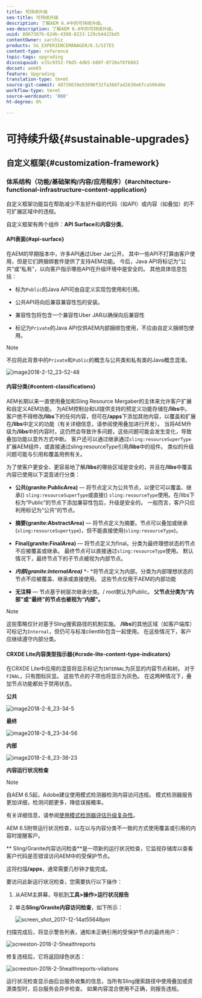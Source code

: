 ```yaml
---
title: 可持续升级
seo-title: 可持续升级
description: 了解AEM 6.4中的可持续升级。
seo-description: 了解AEM 6.4中的可持续升级。
uuid: 80673076-624b-4308-8233-129cb4422bd5
contentOwner: sarchiz
products: SG_EXPERIENCEMANAGER/6.5/SITES
content-type: reference
topic-tags: upgrading
discoiquuid: e35c9352-f0d5-4db5-b88f-0720af8f6883
docset: aem65
feature: Upgrading
translation-type: tm+mt
source-git-commit: 48726639e93696f32fa368fad2630e6fca50640e
workflow-type: tm+mt
source-wordcount: '860'
ht-degree: 0%

---
```



# 可持续升级{#sustainable-upgrades}

## 自定义框架{#customization-framework}

### 体系结构（功能/基础架构/内容/应用程序）{#architecture-functional-infrastructure-content-application}

自定义框架功能旨在帮助减少不友好升级的代码（如API）或内容（如叠加）的不可扩展区域中的违规。

自定义框架有两个组件：**API Surface**&#x200B;和&#x200B;**内容分类**。

#### API表面{#api-surface}

在AEM的早期版本中，许多API通过Uber Jar公开。 其中一些API不打算由客户使用，但是它们跨捆绑套件提供了支持AEM功能。 今后，Java API将标记为“公共”或“私有”，以向客户指示哪些API在升级环境中是安全的。 其他具体信息包括：

* 标为`Public`的Java API可由自定义实现包使用和引用。

* 公共API将向后兼容兼容性包的安装。
* 兼容性包将包含一个兼容性Uber JAR以确保向后兼容性
* 标记为`Private`的Java API仅供AEM内部捆绑包使用，不应由自定义捆绑包使用。

>[!NOTE]
>
>不应将此背景中的`Private`和`Public`的概念与公共类和私有类的Java概念混淆。

![image2018-2-12_23-52-48](assets/image2018-2-12_23-52-48.png)

#### 内容分类{#content-classifications}

AEM长期以来一直使用叠加和Sling Resource Mergaber的主体来允许客户扩展和自定义AEM功能。 为AEM控制台和UI提供支持的预定义功能存储在&#x200B;**/libs**&#x200B;中。 客户绝不得修改&#x200B;**/libs**&#x200B;下的任何内容，但可在&#x200B;**/apps**&#x200B;下添加其他内容，以覆盖和扩展在&#x200B;**/libs**&#x200B;中定义的功能（有关详细信息，请参阅使用叠加进行开发）。 当将AEM升级为&#x200B;**/libs**&#x200B;中的内容时，这仍然会导致许多问题，这些问题可能会发生变化，导致叠加功能以意外方式中断。 客户还可以通过继承通过`sling:resourceSuperType`扩展AEM组件，或直接通过sling:resourceType引用&#x200B;**/libs**&#x200B;中的组件。 类似的升级问题可能与引用和覆盖用例有关。

为了使客户更安全、更容易地了解&#x200B;**/libs**&#x200B;的哪些区域是安全的，并且在&#x200B;**/libs**&#x200B;中覆盖内容已使用以下混音进行分类：

* **公共(granite:PublicArea)**  — 将节点定义为公共节点，以便它可以覆盖、继承() `sling:resourceSuperType`或直接() `sling:resourceType`使用。在/libs下标为“Public”的节点下添加兼容性包后，升级是安全的。 一般而言，客户只应利用标记为“公共”的节点。

* **摘要(granite:AbstractArea)**  — 将节点定义为摘要。节点可以叠加或继承(`sling:resourceSupertype`)，但不能直接使用(`sling:resourceType`)。

* **Final(granite:FinalArea)**  — 将节点定义为final。分类为最终理想状态的节点不应被覆盖或继承。 最终节点可以直接通过`sling:resourceType`使用。 默认情况下，最终节点下的子节点被视为内部节点。

* ***内部(granite:InternalArea)*** *- *将节点定义为内部。分类为内部理想状态的节点不应被覆盖、继承或直接使用。 这些节点仅用于AEM的内部功能

* **无注释**  — 节点基于树层次继承分类。/ root默认为Public。 **父节点分类为“内部”或“最终”的节点也被视为“内部”。**

>[!NOTE]
>
>这些策略仅针对基于Sling搜索路径的机制实施。 **/libs**&#x200B;的其他区域（如客户端库）可标记为`Internal`，但仍可与标准clientlib包含一起使用。 在这些情况下，客户应继续遵守内部分类。

#### CRXDE Lite内容类型指示器{#crxde-lite-content-type-indicators}

在CRXDE Lite中应用的混音将显示标记为`INTERNAL`为灰显的内容节点和树。 对于`FINAL`，只有图标灰显。 这些节点的子项也将显示为灰色。 在这两种情况下，叠加节点功能都处于禁用状态。

**公共**

![image2018-2-8_23-34-5](assets/image2018-2-8_23-34-5.png)

**最终**

![image2018-2-8_23-34-56](assets/image2018-2-8_23-34-56.png)

**内部**

![image2018-2-8_23-38-23](assets/image2018-2-8_23-38-23.png)

**内容运行状况检查**

>[!NOTE]
>
>自AEM 6.5起，Adobe建议使用模式检测器检测内容访问违规。 模式检测器报告更加详细，检测问题更多，降低误报概率。
>
>有关详细信息，请参阅[使用模式检测器评估升级复杂性](/help/sites-deploying/pattern-detector.md)。

AEM 6.5附带运行状况检查，以在以与内容分类不一致的方式使用覆盖或引用的内容时提醒客户。

** Sling/Granite内容访问检查**是一项新的运行状况检查，它监视存储库以查看客户代码是否错误访问AEM中的受保护节点。

这将扫描&#x200B;**/apps**，通常需要几秒钟才能完成。

要访问此新运行状况检查，您需要执行以下操作：

1. 从AEM主屏幕，导航到&#x200B;**工具>操作>运行状况报告**
1. 单击&#x200B;**Sling/Granite内容访问检查**，如下所示：

   ![screen_shot_2017-12-14at55648pm](assets/screen_shot_2017-12-14at55648pm.png)

扫描完成后，将显示警告列表，通知未正确引用的受保护节点的最终用户：

![screeston-2018-2-5healthreports](assets/screenshot-2018-2-5healthreports.png)

修复违规后，它将返回绿色状态：

![screeston-2018-2-5healthreports-vilations](assets/screenshot-2018-2-5healthreports-violations.png)

运行状况检查显示由后台服务收集的信息，当所有Sling搜索路径中使用叠加或资源类型时，后台服务会异步检查。 如果内容混合使用不正确，则报告违规。
